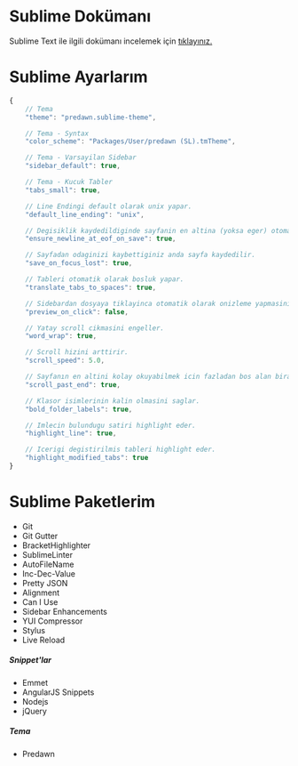 Sublime Dokümanı
======

Sublime Text ile ilgili dokümanı incelemek için [tıklayınız.](http://labs.sahibinden.com/yazi/sublime-texti-etkin-kullanmak/)

Sublime Ayarlarım
======

```js
{
    // Tema
    "theme": "predawn.sublime-theme",

    // Tema - Syntax
    "color_scheme": "Packages/User/predawn (SL).tmTheme",

    // Tema - Varsayilan Sidebar
    "sidebar_default": true,

    // Tema - Kucuk Tabler
    "tabs_small": true,

    // Line Endingi default olarak unix yapar.
    "default_line_ending": "unix",

    // Degisiklik kaydedildiginde sayfanin en altina (yoksa eger) otomatik olarak bos satir ekler.
    "ensure_newline_at_eof_on_save": true,

    // Sayfadan odaginizi kaybettiginiz anda sayfa kaydedilir.
    "save_on_focus_lost": true,

    // Tableri otomatik olarak bosluk yapar.
    "translate_tabs_to_spaces": true,

    // Sidebardan dosyaya tiklayinca otomatik olarak onizleme yapmasini iptal eder.
    "preview_on_click": false,

    // Yatay scroll cikmasini engeller.
    "word_wrap": true,

    // Scroll hizini arttirir.
    "scroll_speed": 5.0,

    // Sayfanın en altini kolay okuyabilmek icin fazladan bos alan birakir.
    "scroll_past_end": true,

    // Klasor isimlerinin kalin olmasini saglar.
    "bold_folder_labels": true,

    // Imlecin bulundugu satiri highlight eder.
    "highlight_line": true,

    // Icerigi degistirilmis tableri highlight eder.
    "highlight_modified_tabs": true
}

```

Sublime Paketlerim
======

- Git
- Git Gutter
- BracketHighlighter
- SublimeLinter
- AutoFileName
- Inc-Dec-Value
- Pretty JSON
- Alignment
- Can I Use
- Sidebar Enhancements
- YUI Compressor
- Stylus
- Live Reload

##### Snippet'lar

- Emmet
- AngularJS Snippets
- Nodejs
- jQuery

##### Tema

- Predawn
